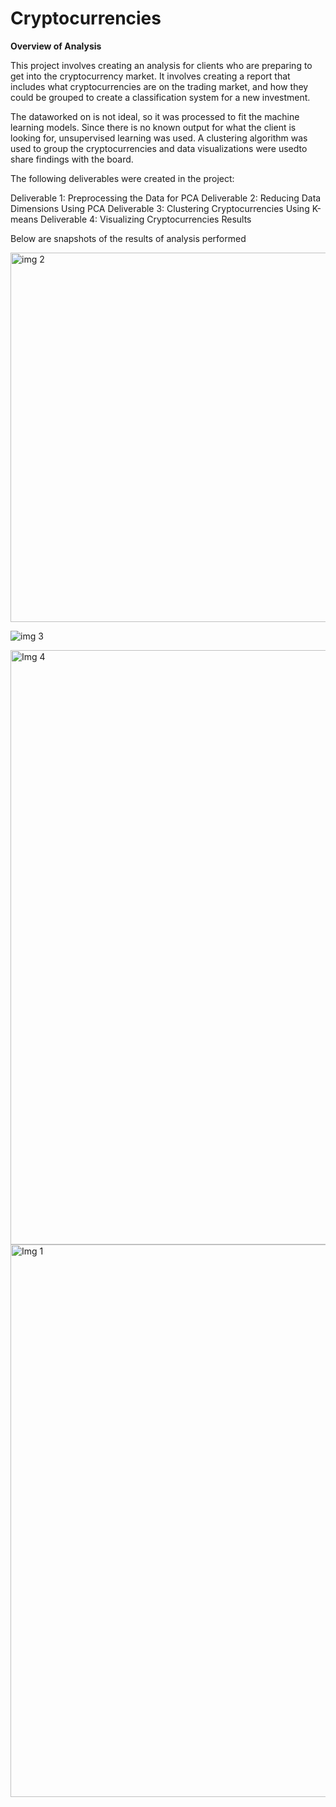 # Cryptocurrencies

**Overview of Analysis**

This project involves creating an analysis for clients who are preparing to get into the cryptocurrency market. It involves creating a report that includes what cryptocurrencies are on the trading market, and how they could be grouped to create a classification system for a new investment.

The dataworked on is not ideal, so it was processed to fit the machine learning models. Since there is no known output for what the client is looking for, unsupervised learning was used. A clustering algorithm was used to group the cryptocurrencies and data visualizations were usedto share findings with the board.

The following deliverables were created in the project:

Deliverable 1: Preprocessing the Data for PCA
Deliverable 2: Reducing Data Dimensions Using PCA
Deliverable 3: Clustering Cryptocurrencies Using K-means
Deliverable 4: Visualizing Cryptocurrencies Results


Below are snapshots of the results of analysis performed

<img width="591" alt="img 2" src="https://user-images.githubusercontent.com/79670933/124410629-e2dcb200-dd18-11eb-9c14-da37c3595ff5.png">


![img 3](https://user-images.githubusercontent.com/79670933/124410632-e2dcb200-dd18-11eb-9c48-ed54b52eb19d.png)


<img width="951" alt="Img 4" src="https://user-images.githubusercontent.com/79670933/124410633-e3754880-dd18-11eb-8691-1b7fa8e046c4.png">


<img width="884" alt="Img 1" src="https://user-images.githubusercontent.com/79670933/124410634-e3754880-dd18-11eb-8ead-6d76029df69a.png">
